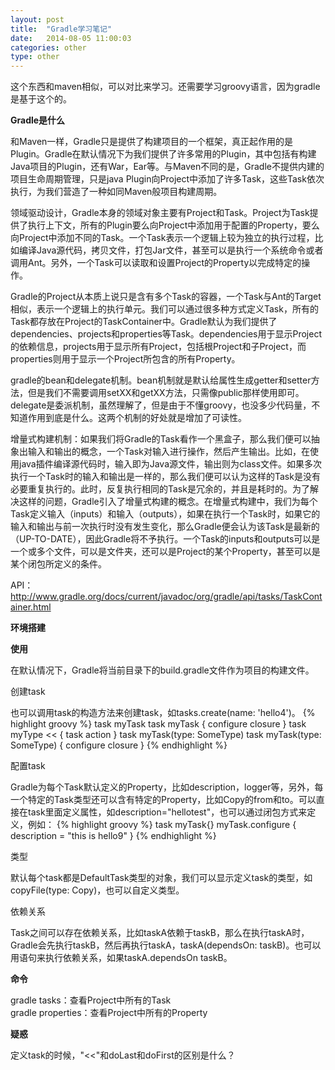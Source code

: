 ```yaml
---
layout: post
title:  "Gradle学习笔记"
date:   2014-08-05 11:00:03
categories: other
type: other
---
```


这个东西和maven相似，可以对比来学习。还需要学习groovy语言，因为gradle是基于这个的。

**Gradle是什么**

和Maven一样，Gradle只是提供了构建项目的一个框架，真正起作用的是Plugin。Gradle在默认情况下为我们提供了许多常用的Plugin，其中包括有构建Java项目的Plugin，还有War，Ear等。与Maven不同的是，Gradle不提供内建的项目生命周期管理，只是java Plugin向Project中添加了许多Task，这些Task依次执行，为我们营造了一种如同Maven般项目构建周期。

领域驱动设计，Gradle本身的领域对象主要有Project和Task。Project为Task提供了执行上下文，所有的Plugin要么向Project中添加用于配置的Property，要么向Project中添加不同的Task。一个Task表示一个逻辑上较为独立的执行过程，比如编译Java源代码，拷贝文件，打包Jar文件，甚至可以是执行一个系统命令或者调用Ant。另外，一个Task可以读取和设置Project的Property以完成特定的操作。

Gradle的Project从本质上说只是含有多个Task的容器，一个Task与Ant的Target相似，表示一个逻辑上的执行单元。我们可以通过很多种方式定义Task，所有的Task都存放在Project的TaskContainer中。Gradle默认为我们提供了dependencies、projects和properties等Task。dependencies用于显示Project的依赖信息，projects用于显示所有Project，包括根Project和子Project，而properties则用于显示一个Project所包含的所有Property。

gradle的bean和delegate机制。bean机制就是默认给属性生成getter和setter方法，但是我们不需要调用setXX和getXX方法，只需像public那样使用即可。delegate是委派机制，虽然理解了，但是由于不懂groovy，也没多少代码量，不知道作用到底是什么。这两个机制的好处就是增加了可读性。

增量式构建机制：如果我们将Gradle的Task看作一个黑盒子，那么我们便可以抽象出输入和输出的概念，一个Task对输入进行操作，然后产生输出。比如，在使用java插件编译源代码时，输入即为Java源文件，输出则为class文件。如果多次执行一个Task时的输入和输出是一样的，那么我们便可以认为这样的Task是没有必要重复执行的。此时，反复执行相同的Task是冗余的，并且是耗时的。为了解决这样的问题，Gradle引入了增量式构建的概念。在增量式构建中，我们为每个Task定义输入（inputs）和输入（outputs），如果在执行一个Task时，如果它的输入和输出与前一次执行时没有发生变化，那么Gradle便会认为该Task是最新的（UP-TO-DATE），因此Gradle将不予执行。一个Task的inputs和outputs可以是一个或多个文件，可以是文件夹，还可以是Project的某个Property，甚至可以是某个闭包所定义的条件。

API：http://www.gradle.org/docs/current/javadoc/org/gradle/api/tasks/TaskContainer.html

**环境搭建**

**使用**

在默认情况下，Gradle将当前目录下的build.gradle文件作为项目的构建文件。

创建task

也可以调用task的构造方法来创建task，如tasks.create(name: 'hello4')。
{% highlight groovy %}
task myTask
task myTask { configure closure }
task myType << { task action }
task myTask(type: SomeType)
task myTask(type: SomeType) { configure closure }
{% endhighlight %}

配置task

Gradle为每个Task默认定义的Property，比如description，logger等，另外，每一个特定的Task类型还可以含有特定的Property，比如Copy的from和to。可以直接在task里面定义属性，如description="hellotest"，也可以通过闭包方式来定义，例如：
{% highlight groovy %}
task myTask{}
myTask.configure {
   description = "this is hello9"
}
{% endhighlight %}

类型

默认每个task都是DefaultTask类型的对象，我们可以显示定义task的类型，如copyFile(type: Copy)，也可以自定义类型。

依赖关系

Task之间可以存在依赖关系，比如taskA依赖于taskB，那么在执行taskA时，Gradle会先执行taskB，然后再执行taskA，taskA(dependsOn: taskB)。也可以用语句来执行依赖关系，如果taskA.dependsOn taskB。



**命令**

gradle tasks：查看Project中所有的Task  
gradle properties：查看Project中所有的Property

**疑惑**  

定义task的时候，"<<"和doLast和doFirst的区别是什么？  